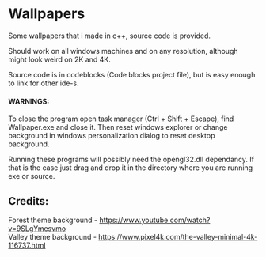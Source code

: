 # Wallpapers  
Some wallpapers that i made in c++, source code is provided.

Should work on all windows machines and on any resolution, although might look weird on 2K and 4K.

Source code is in codeblocks (Code blocks project file), but is easy enough to link for other ide-s.

#### WARNINGS:  
To close the program open task manager (Ctrl + Shift + Escape), find Wallpaper.exe and close it. Then reset windows explorer or change background in windows personalization dialog to reset desktop background.  
  
Running these programs will possibly need the opengl32.dll dependancy. If that is the case just drag and drop it in the directory where you are running exe or source.  

## Credits:
Forest theme background - https://www.youtube.com/watch?v=9SLgYmesvmo  
Valley theme background - https://www.pixel4k.com/the-valley-minimal-4k-116737.html  
